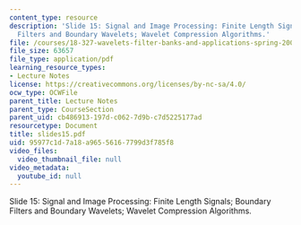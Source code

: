 ```yaml
---
content_type: resource
description: 'Slide 15: Signal and Image Processing: Finite Length Signals; Boundary
  Filters and Boundary Wavelets; Wavelet Compression Algorithms.'
file: /courses/18-327-wavelets-filter-banks-and-applications-spring-2003/95977c1d7a18a96556167799d3f785f8_slides15.pdf
file_size: 63657
file_type: application/pdf
learning_resource_types:
- Lecture Notes
license: https://creativecommons.org/licenses/by-nc-sa/4.0/
ocw_type: OCWFile
parent_title: Lecture Notes
parent_type: CourseSection
parent_uid: cb486913-197d-c062-7d9b-c7d5225177ad
resourcetype: Document
title: slides15.pdf
uid: 95977c1d-7a18-a965-5616-7799d3f785f8
video_files:
  video_thumbnail_file: null
video_metadata:
  youtube_id: null
---
```

Slide 15: Signal and Image Processing: Finite Length Signals; Boundary Filters and Boundary Wavelets; Wavelet Compression Algorithms.